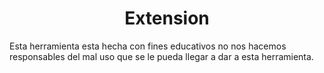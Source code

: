 <h1 align="center">
  Extension
</h1>

Esta herramienta esta hecha con fines educativos no nos hacemos responsables del mal uso que se le pueda llegar a dar a esta herramienta.

